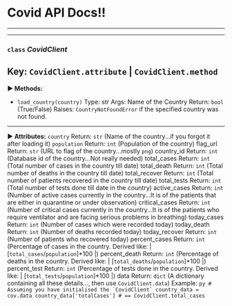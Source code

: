
# Covid API Docs!!
---
---
### `class` *CovidClient*
**Key: `CovidClient.attribute` | `CovidClient.method`**
---
**► Methods:**
- `load_country(country)`
    Type: str
    Args: Name of the Country
    Return: `bool` (True/False)
    Raises: `CountryNotFoundError` if the specified country was not found.
---
**► Attributes:**
`country`
    Return: `str` (Name of the country...if you forgot it after loading it)
`population`
    Return: `int` (Population of the country)
flag_url
    Return: `str` (URL to flag of the country...mostly `png`)
country_id
    Return: `int` (Database id of the country...Not really needed)
total_cases
    Return: `int` (Total number of cases in the country till date)
total_death
    Return: `int` (Total number of deaths in the country till date)
total_recover
    Return: `int` (Total number of patients recovered in the country till date)
total_tests
    Return: `int` (Total number of tests done till date in the country)
active_cases
    Return: `int` (Number of active cases currently in the country...It is of the patients that are either in quarantine or under observation)
critical_cases
    Return: `int` (Number of critical cases currently in the country...It is of the patients who require ventilator and are facing serious problems in breathing)
today_cases
    Return: `int` (Number of cases which were recorded today)
today_death
    Return: `int` (Number of deaths recorded today)
today_recover
    Return: `int` (Number of patients who recovered today)
percent_cases
    Return: `int` (Percentage of cases in the country. Derived like: | [`total_cases`/`population`]*100 |)
percent_death
    Return: `int` (Percentage of deaths in the country. Derived like: | [`total_deaths`/`population`]*100 |)
percent_test
    Return: `int` (Percentage of tests done in the country. Derived like: | [`total_tests`/`population`]*100 |)
data
    Return: `dict` (A dictionary containing all these details..., then use `CovidClient.data`)
    Example:
    ```py
    # Assuming you have initialised the `CovidClient`
    country_data = cov.data
    country_data['totalCases'] # == CovidClient.total_cases
    ```
```